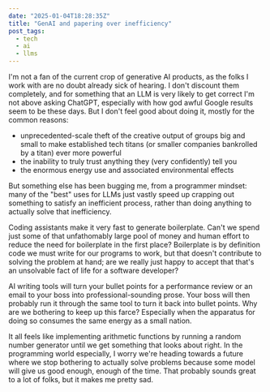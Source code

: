 ```yaml
---
date: "2025-01-04T18:28:35Z"
title: "GenAI and papering over inefficiency"
post_tags:
  - tech
  - ai
  - llms
---
```


I'm not a fan of the current crop of generative AI products, as the folks I work with are no doubt already sick of hearing. I don't discount them completely, and for something that an LLM is very likely to get correct I'm not above asking ChatGPT, especially with how god awful Google results seem to be these days. But I don't feel good about doing it, mostly for the common reasons:

- unprecedented-scale theft of the creative output of groups big and small to make established tech titans (or smaller companies bankrolled by a titan) ever more powerful
- the inability to truly trust anything they (very confidently) tell you
- the enormous energy use and associated environmental effects

But something else has been bugging me, from a programmer mindset: many of the "best" uses for LLMs just vastly speed up crapping out something to satisfy an inefficient process, rather than doing anything to actually solve that inefficiency.

Coding assistants make it very fast to generate boilerplate. Can't we spend just some of that unfathomably large pool of money and human effort to reduce the need for boilerplate in the first place? Boilerplate is by definition code we must write for our programs to work, but that doesn't contribute to solving the problem at hand; are we really just happy to accept that that's an unsolvable fact of life for a software developer?

AI writing tools will turn your bullet points for a performance review or an email to your boss into professional-sounding prose. Your boss will then probably run it through the same tool to turn it back into bullet points. Why are we bothering to keep up this farce? Especially when the apparatus for doing so consumes the same energy as a small nation.

It all feels like implementing arithmetic functions by running a random number generator until we get something that looks about right. In the programming world especially, I worry we're heading towards a future where we stop bothering to actually solve problems because some model will give us good enough, enough of the time. That probably sounds great to a lot of folks, but it makes me pretty sad.
